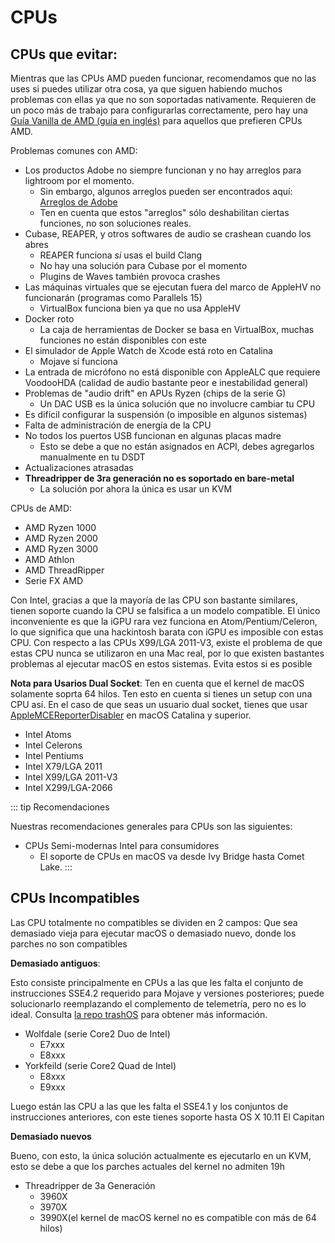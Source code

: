 # CPUs

## CPUs que evitar:

Mientras que las CPUs AMD pueden funcionar, recomendamos que no las uses si puedes utilizar otra cosa, ya que siguen habiendo muchos problemas con ellas ya que no son soportadas nativamente. Requieren de un poco más de trabajo para configurarlas correctamente, pero hay una [Guía Vanilla de AMD (guía en inglés)](https://vanilla.amd-osx.com) para aquellos que prefieren CPUs AMD.

Problemas comunes con AMD:
* Los productos Adobe no siempre funcionan y no hay arreglos para lightroom por el momento.
   * Sin embargo, algunos arreglos pueden ser encontrados aquí: [Arreglos de Adobe](https://adobe.amd-osx.com/)
   * Ten en cuenta que estos "arreglos" sólo deshabilitan ciertas funciones, no son soluciones reales. 
* Cubase, REAPER, y otros softwares de audio se crashean cuando los abres
   * REAPER funciona *si* usas el build Clang
   * No hay una solución para Cubase por el momento
   * Plugins de Waves también provoca crashes
* Las máquinas virtuales que se ejecutan fuera del marco de AppleHV no funcionarán (programas como Parallels 15)
   * VirtualBox funciona bien ya que no usa AppleHV
* Docker roto
   * La caja de herramientas de Docker se basa en VirtualBox, muchas funciones no están disponibles con este
* El simulador de Apple Watch de Xcode está roto en Catalina
   * Mojave sí funciona
* La entrada de micrófono no está disponible con AppleALC que requiere VoodooHDA (calidad de audio bastante peor e inestabilidad general)
* Problemas de "audio drift" en APUs Ryzen (chips de la serie G) 
   * Un DAC USB es la única solución que no involucre cambiar tu CPU
* Es difícil configurar la suspensión (o imposible en algunos sistemas)
* Falta de administración de energía de la CPU
* No todos los puertos USB funcionan en algunas placas madre
   * Esto se debe a que no están asignados en ACPI, debes agregarlos manualmente en tu DSDT
* Actualizaciones atrasadas
* **Threadripper de 3ra generación no es soportado en bare-metal**
  * La solución por ahora la única es usar un KVM 

CPUs de AMD:
* AMD Ryzen 1000
* AMD Ryzen 2000
* AMD Ryzen 3000
* AMD Athlon
* AMD ThreadRipper
* Serie FX AMD

Con Intel, gracias a que la mayoría de las CPU son bastante similares, tienen soporte cuando la CPU se falsifica a un modelo compatible. El único inconveniente es que la iGPU rara vez funciona en Atom/Pentium/Celeron, lo que significa que una hackintosh barata con iGPU es imposible con estas CPU. Con respecto a las CPUs X99/LGA 2011-V3, existe el problema de que estas CPU nunca se utilizaron en una Mac real, por lo que existen bastantes problemas al ejecutar macOS en estos sistemas. Evita estos si es posible

**Nota para Usarios Dual Socket**: Ten en cuenta que el kernel de macOS solamente soprta 64 hilos. Ten esto en cuenta si tienes un setup con una CPU así. En el caso de que seas un usuario dual socket, tienes que usar [AppleMCEReporterDisabler](https://github.com/acidanthera/bugtracker/files/3703498/AppleMCEReporterDisabler.kext.zip) en macOS Catalina y superior. 

* Intel Atoms
* Intel Celerons
* Intel Pentiums
* Intel X79/LGA 2011
* Intel X99/LGA 2011-V3
* Intel X299/LGA-2066

::: tip Recomendaciones

Nuestras recomendaciones generales para CPUs son las siguientes:

* CPUs Semi-modernas Intel para consumidores
  * El soporte de CPUs en macOS va desde Ivy Bridge hasta Comet Lake.
:::

## CPUs Incompatibles

Las CPU totalmente no compatibles se dividen en 2 campos: Que sea demasiado vieja para ejecutar macOS o demasiado nuevo, donde los parches no son compatibles

**Demasiado antiguos**:

Esto consiste principalmente en CPUs a las que les falta el conjunto de instrucciones SSE4.2 requerido para Mojave y versiones posteriores; puede solucionarlo reemplazando el complemento de telemetría, pero no es lo ideal. Consulta [la repo trashOS](https://github.com/khronokernel/trashOS) para obtener más información.

* Wolfdale (serie Core2 Duo de Intel)
   * E7xxx
   * E8xxx
* Yorkfeild (serie Core2 Quad de Intel)
   * E8xxx
   * E9xxx

Luego están las CPU a las que les falta el SSE4.1 y los conjuntos de instrucciones anteriores, con este tienes soporte hasta OS X 10.11 El Capitan


**Demasiado nuevos**

Bueno, con esto, la única solución actualmente es ejecutarlo en un KVM, esto se debe a que los parches actuales del kernel no admiten 19h

* Threadripper de 3a Generación
   * 3960X
   * 3970X
   * 3990X(el kernel de macOS kernel no es compatible con más de 64 hilos)
